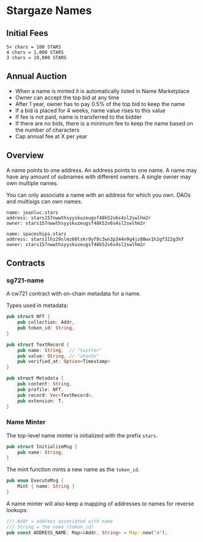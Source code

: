 # Stargaze Names

## Initial Fees

```
5+ chars = 100 STARS
4 chars = 1,000 STARS
3 chars = 10,000 STARS
```

## Annual Auction

- When a name is minted it is automatically listed in Name Marketplace
- Owner can accept the top bid at any time
- After 1 year, owner has to pay 0.5% of the top bid to keep the name
- If a bid is placed for 4 weeks, name value rises to this value
- If fee is not paid, name is transferred to the bidder
- If there are no bids, there is a minimum fee to keep the name based on the number of characters
- Cap annual fee at X per year

## Overview

A name points to one address. An address points to one name. A name may have any amount of subnames with different owners. A single owner may own multiple names.

You can only associate a name with an address for which you own. DAOs and multisigs can own names.

```
name: jeanluc.stars
address: stars157nwwthsyyskuzeugsf48k52v6s4sl2swlhm2r
owner: stars157nwwthsyyskuzeugsf48k52v6s4sl2swlhm2r
```

```
name: spaceships.stars
address: stars1lhz29slmz60lskr9yf8c3wn3p344n9g4jz88wx1h2gf322g3hf
owner: stars157nwwthsyyskuzeugsf48k52v6s4sl2swlhm2r
```

## Contracts

### sg721-name

A cw721 contract with on-chain metadata for a name.

Types used in metadata:

```rs
pub struct NFT {
    pub collection: Addr,
    pub token_id: String,
}

pub struct TextRecord {
    pub name: String,  // "twitter"
    pub value: String, // "shan3v"
    pub verified_at: Option<Timestamp>
}
```

```rs
pub struct Metadata {
    pub content: String,
    pub profile: NFT,
    pub record: Vec<TextRecord>,
    pub extension: T,
}
```

### Name Minter

The top-level name minter is initialized with the prefix `stars`.

```rs
pub struct InitializeMsg {
    pub name: String,
}
```

The mint function mints a new name as the `token_id`.

```rs
pub enum ExecuteMsg {
    Mint { name: String }
}
```

A name minter will also keep a mapping of addresses to names for reverse lookups:

```rs
/// Addr = address associated with name
/// String = the name (token_id)
pub const ADDRESS_NAME: Map<&Addr, String> = Map::new("a");
```
